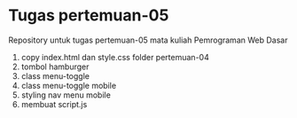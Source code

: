 # Tugas pertemuan-05

Repository untuk tugas pertemuan-05 mata kuliah Pemrograman Web Dasar
<ol>
<li>copy index.html dan style.css folder pertemuan-04</li>
<li>tombol hamburger</li>
<li>class menu-toggle</li>
<li>class menu-toggle mobile</li>
<li>styling nav menu mobile</li>
<li>membuat script.js</li>
</ol>
